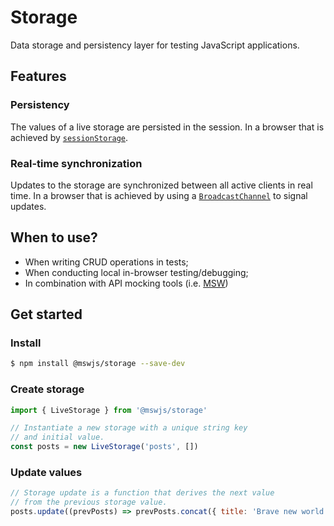 # Storage

Data storage and persistency layer for testing JavaScript applications.

## Features

### Persistency

The values of a live storage are persisted in the session. In a browser that is achieved by [`sessionStorage`](https://developer.mozilla.org/en-US/docs/Web/API/Window/sessionStorage).

### Real-time synchronization

Updates to the storage are synchronized between all active clients in real time. In a browser that is achieved by using a [`BroadcastChannel`](https://developer.mozilla.org/en-US/docs/Web/API/BroadcastChannel) to signal updates.

## When to use?

- When writing CRUD operations in tests;
- When conducting local in-browser testing/debugging;
- In combination with API mocking tools (i.e. [MSW](https://github.com/mswjs/msw))

## Get started

### Install

```bash
$ npm install @mswjs/storage --save-dev
```

### Create storage

```js
import { LiveStorage } from '@mswjs/storage'

// Instantiate a new storage with a unique string key
// and initial value.
const posts = new LiveStorage('posts', [])
```

### Update values

```js
// Storage update is a function that derives the next value
// from the previous storage value.
posts.update((prevPosts) => prevPosts.concat({ title: 'Brave new world' });
```
